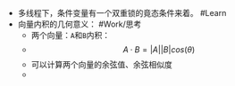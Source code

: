 - 多线程下，条件变量有一个双重锁的竟态条件来着。 #Learn
- 向量内积的几何意义： #Work/思考
	- 两个向量：`A`和`B`内积：
	- $$A·B=|A||B|cos(\theta)$$
	- 可以计算两个向量的余弦值、余弦相似度
	-